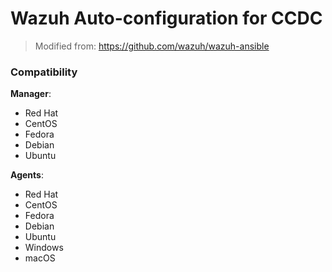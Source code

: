 # Wazuh Auto-configuration for CCDC
> Modified from: https://github.com/wazuh/wazuh-ansible

### Compatibility

**Manager**:
 * Red Hat
 * CentOS
 * Fedora
 * Debian
 * Ubuntu

**Agents**:
 * Red Hat
 * CentOS
 * Fedora
 * Debian
 * Ubuntu
 * Windows
 * macOS
